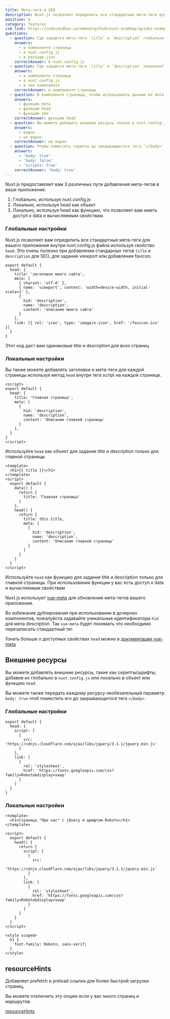 ```yaml
---
title: Мета-теги и SEO
description: Nuxt.js позволяет определить все стандартные мета-теги для вашего приложения внутри nuxt.config.js файла используя свойство `head`. Это очень полезно при добавлении стандартных тегов `title` и `description` для SEO, для задания `viewport` или добавления `favicon`.
position: 6
category: features
csb_link: https://codesandbox.io/embed/github/nuxt-academy/guides-examples/tree/master/03_features/06_meta_tags_seo?fontsize=14&hidenavigation=1&theme=dark
questions:
  - question: Где задаются мета-теги `title` и `description` глобально?
    answers:
      - в компоненте страницы
      - в nuxt.config.js
      - в package.json
    correctAnswer: в nuxt.config.js
  - question: Где задаются мета-теги `title` и `description` локально?
    answers:
      - в компоненте страницы
      - в nuxt.config.js
      - в seo компоненте
    correctAnswer: в компоненте страницы
  - question: В компоненте страницы, чтобы использовать данные из data в ваших `title` и `description` вам необходимо использовать
    answers:
      - функцию meta
      - функцию head 
      - функцию seo
    correctAnswer: функцию head
  - question: Вы можете добавить внешние ресурсы только в nuxt.config.js
    answers:
      - верно
      - не верно
    correctAnswer: не верно
  - question: Чтобы поместить скрипты до закрывающегося тега `</body>` необходимо использовать
    answers:
      - 'body: true'
      - 'body: false'
      - 'scripts: true'
    correctAnswer: 'body: true'
---
```


Nuxt.js предоставляет вам 3 различных пути добавления мета-тегов в ваше приложение:

1. Глобально, используя nuxt.config.js
2. Локально, используя head как объект
3. Локально, используя head как функцию, что позволяет вам иметь доступ к data и вычисляемым свойствам.

### Глобальные настройки

Nuxt.js позволяет вам определить все стандартные мета-теги для вашего приложения внутри nuxt.config.js файла используя свойство `head`. Это очень полезно при добавлении стандарных тегов `title` и `description` для SEO, для задания viewport или добавления favicon.

```js{}[nuxt.config.js]
export default {
  head: {
    title: 'заголовок моего сайта',
    meta: [
      { charset: 'utf-8' },
      { name: 'viewport', content: 'width=device-width, initial-scale=1' },
      {
        hid: 'description',
        name: 'description',
        content: 'описание моего сайта'
      }
    ],
    link: [{ rel: 'icon', type: 'image/x-icon', href: '/favicon.ico' }]
  }
}
```

<base-alert type="info">

Этот код даст вам одинаковые title и description для всех страниц

</base-alert>

### Локальные настройки

Вы также можете добавлять заголовки и мета-теги для каждой страницы используя метод `head` внутри тега script на каждой странице.

```js{}[pages/index.vue]
<script>
export default {
  head: {
    title: 'Главная страница',
    meta: [
      {
        hid: 'description',
        name: 'description',
        content: 'Описание главной страницы'
      }
    ],
  }
}
</script>
```

<base-alert type="info">

Используйте `head` как объект для задания title и description только для главной страницы

</base-alert>

```html{}[pages/index.vue]
<template>
  <h1>{{ title }}</h1>
</template>
<script>
  export default {
    data() {
      return {
        title: 'Главная страница'
      }
    },
    head() {
      return {
        title: this.title,
        meta: [
          {
            hid: 'description',
            name: 'description',
            content: 'Описание главной страницы'
          }
        ]
      }
    }
  }
</script>
```

<base-alert type="info">

Используйте `head` как функцию для задания title и description только для главной страницы. При использовании функции у вас есть доступ к data и вычисляемым свойствам 

</base-alert>

Nuxt.js использует [vue-meta](https://vue-meta.nuxtjs.org/) для обновления мета-тегов вашего приложения.

<base-alert>

Во избежание дублирования при использовании в дочерних компонентов, пожалуйста задавайте уникальные идентификаторы `hid` для мета description. Так `vue-meta` будет понимать что необходимо перезаписать стандартный тег.

</base-alert>

<base-alert type="next">

Узнать больше о доступных свойствах `head` можно в [документации vue-meta](https://vue-meta.nuxtjs.org/api/#metainfo-properties)

</base-alert>

## Внешние ресурсы

Вы можете добавлять внешние ресурсы, такие как скрипты/шрифты, добавив их глобально в `nuxt.config.js` или локально в объект или функцию `head`.

<base-alert type="info">

Вы можете также передать каждому ресурсу необязательный параметр `body: true` чтоб поместить его до закрывающегося тега `</body>`.

</base-alert>

### Глобальные настройки

```js{}[nuxt.config.js]
export default {
  head: {
    script: [
      {
        src: 'https://cdnjs.cloudflare.com/ajax/libs/jquery/3.1.1/jquery.min.js'
      }
    ],
    link: [
      {
        rel: 'stylesheet',
        href: 'https://fonts.googleapis.com/css?family=Roboto&display=swap'
      }
    ]
  }
}
```

### Локальные настройки

```html{}[pages/index.vue]
<template>
  <h1>Страница "Про нас" с jQuery и шрифтом Roboto</h1>
</template>

<script>
  export default {
    head() {
      return {
        script: [
          {
            src:
              'https://cdnjs.cloudflare.com/ajax/libs/jquery/3.1.1/jquery.min.js'
          }
        ],
        link: [
          {
            rel: 'stylesheet',
            href: 'https://fonts.googleapis.com/css?family=Roboto&display=swap'
          }
        ]
      }
    }
  }
</script>

<style scoped>
  h1 {
    font-family: Roboto, sans-serif;
  }
</style>
```

## resourceHints


Добавляет prefetch и preload ссылки для более быстрой загрузки страниц.

Вы можете отключить эту опцию если у вас много страниц и маршрутов.

<base-alert type="next">

[resourceHints](/docs/2.x/configuration-glossary/configuration-render#resourcehints)

</base-alert>

<quiz :questions="questions"></quiz>
